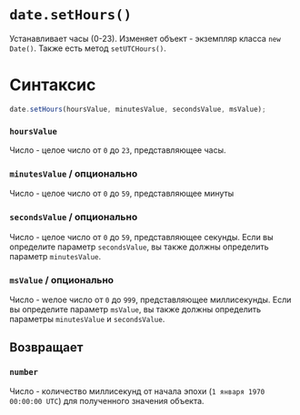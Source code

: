 # `date.setHours()`

Устанавливает часы (0-23). Изменяет объект - экземпляр класса `new Date()`. Также есть метод `setUTCHours()`.

# Синтаксис

```js
date.setHours(hoursValue, minutesValue, secondsValue, msValue);
```

### `hoursValue`

Число - целое число от `0` до `23`, представляющее часы.

### `minutesValue` / опционально

Число - целое число от `0` до `59`, представляющее минуты

### `secondsValue` / опционально

Число - целое число от `0` до `59`, представляющее секунды.
Если вы определите параметр `secondsValue`, вы также должны определить параметр `minutesValue`.

### `msValue` / опционально

Число - wелое число от `0` до `999`, представляющее миллисекунды.
Если вы определите параметр `msValue`, вы также должны определить параметры `minutesValue` и `secondsValue`.

## Возвращает

### `number`

Число - количество миллисекунд от начала эпохи (`1 января 1970 00:00:00 UTC`) для полученного значения объекта.
